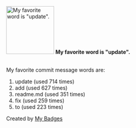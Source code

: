 <img src="https://github.com/my-badges/my-badges/blob/master/src/all-badges/favorite-word/favorite-word.png?raw=true" alt="My favorite word is &quot;update&quot;." title="My favorite word is &quot;update&quot;." width="128">
<strong>My favorite word is &quot;update&quot;.</strong>
<br><br>

My favorite commit message words are:

1. update (used 714 times)
2. add (used 627 times)
3. readme.md (used 351 times)
4. fix (used 259 times)
5. to (used 223 times)


Created by <a href="https://github.com/my-badges/my-badges">My Badges</a>